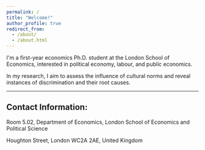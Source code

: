 ```yaml
---
permalink: /
title: "Welcome!"
author_profile: true
redirect_from: 
  - /about/
  - /about.html
---
```


I'm a first-year economics Ph.D. student at the London School of Economics, interested in political economy, labour, and public economics.

In my research, I aim to assess the influence of cultural norms and reveal instances of discrimination and their root causes. 

---

## Contact Information:
Room 5.02, Department of Economics, London School of Economics and Political Science

Houghton Street, London WC2A 2AE, United Kingdom

